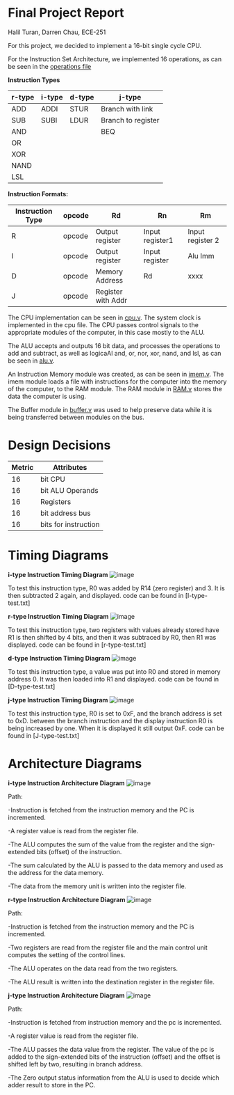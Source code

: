 # **Final Project Report**

Halil Turan, Darren Chau, ECE-251

For this project, we decided to implement a 16-bit single cycle CPU.

For the Instruction Set Architecture, we implemented 16 operations, as can be seen in the [operations file](https://github.com/Halil-T/16-bit-SingleCycle-CPU/blob/2bded82533e591941ee77c3c91d5781174cde95a/operations)

**Instruction Types**

|r-type|i-type|d-type|j-type|
|--|--|--|--|
|ADD |ADDI |STUR |Branch with link  |
|SUB |SUBI |LDUR |Branch to register  |
|AND | | |BEQ |
|OR | | | |
|XOR||||
|NAND||||
|LSL|

**Instruction Formats:**

|Instruction Type |opcode |Rd | Rn| Rm |
|- |- |- |- |- |
|R |opcode |Output register | Input register1| Input register 2 |
|I |opcode |Output register | Input register| Alu Imm |
|D |opcode |Memory Address | Rd| xxxx |
|J |opcode |Register with Addr | 


The CPU implementation can be seen in [cpu.v](https://github.com/Halil-T/16-bit-SingleCycle-CPU/blob/7779641274b5e8eaa3eaa08e5288f92c1515c414/CPU.v). The system clock is implemented in the cpu file. The CPU passes control signals to the appropriate modules of the computer, in this case mostly to the ALU. 

The ALU accepts and outputs 16 bit data, and processes the operations to add and subtract, as well as logicaAl and, or, nor, xor, nand, and lsl, as can be seen in [alu.v](https://github.com/Halil-T/16-bit-SingleCycle-CPU/blob/8a1f315729565a28dbdfaa9c44180b4b2302795d/alu.v).

An Instruction Memory module was created, as can be seen in [imem.v](https://github.com/Halil-T/16-bit-SingleCycle-CPU/blob/c05ec792e35b1f362a1120c0e4cf006f49e7682c/imem.v). The imem module loads a file with instructions for the computer into the memory of the computer, to the RAM module. The RAM module in [RAM.v](https://github.com/Halil-T/16-bit-SingleCycle-CPU/blob/8a1f315729565a28dbdfaa9c44180b4b2302795d/RAM.v) stores the data the computer is using.

The Buffer module in [buffer.v](https://github.com/Halil-T/16-bit-SingleCycle-CPU/blob/c05ec792e35b1f362a1120c0e4cf006f49e7682c/buffer.v) was used to help preserve data while it is being transferred between modules on the bus.

# Design Decisions

|Metric     |Attributes    |
|-----|-----|
|16|bit CPU|
|16 |bit ALU Operands |
|16 |Registers |
|16|bit address bus|
|16 |bits for instruction|


# **Timing Diagrams**

**i-type Instruction Timing Diagram**
![image](https://user-images.githubusercontent.com/100239942/168493167-f6529954-f247-475d-af4e-4df05b19b77f.png)

To test this instruction type, R0 was added by R14 (zero register) and 3. It is then subtracted 2 again, and displayed.
code can be found in [I-type-test.txt]

**r-type Instruction Timing Diagram**
![image](https://user-images.githubusercontent.com/100239942/168493226-1e54a3da-58bb-4034-bdf8-f89d9874d194.png)

To test this instruction type, two registers with values already stored have R1 is then shifted by 4 bits, and then it was subtraced by R0, then R1 was displayed.
code can be found in [r-type-test.txt]

**d-type Instruction Timing Diagram**
![image](https://user-images.githubusercontent.com/100239942/168493525-e64541a2-402b-4135-a2cc-95967e64dd0e.png)

To test this instruction type, a value was put into R0 and stored in memory address 0. It was then loaded into R1 and displayed.
code can be found in [D-type-test.txt]

**j-type Instruction Timing Diagram**
![image](https://user-images.githubusercontent.com/100239942/168493607-2f9d9df7-6d22-452b-a7a0-4702c9c9385e.png)

To test this instruction type, R0 is set to 0xF, and the branch address is set to 0xD. between the branch instruction and the display instruction R0 is being increased by one. When it is displayed it still output 0xF.
code can be found in [J-type-test.txt]


# **Architecture Diagrams**

**i-type Instruction Architecture Diagram**
![image](https://user-images.githubusercontent.com/100239942/168492172-57f52f5e-0d07-4fe0-97e5-0ba14d0d689b.png)

Path:

-Instruction is fetched from the instruction memory and the PC is incremented.

-A register value is read from the register file.

-The ALU computes the sum of the value from the register and the sign-extended bits (offset) of the instruction.

-The sum calculated by the ALU is passed to the data memory and used as the address for the data memory.

-The data from the memory unit is written into the register file.


**r-type Instruction Architecture Diagram**
![image](https://user-images.githubusercontent.com/100239942/168492374-c112af33-1bcb-44d2-9b0c-5db57d810203.png)

Path:

-Instruction is fetched from the instruction memory and the PC is incremented.

-Two registers are read from the register file and the main control unit computes the setting of the control lines.

-The ALU operates on the data read from the two registers.

-The ALU result is written into the destination register in the register file.

**j-type Instruction Architecture Diagram**
![image](https://user-images.githubusercontent.com/100239942/168492382-b5154c3e-45a1-478c-b354-34fd835b5055.png)

Path:

-Instruction is fetched from instruction memory and the pc is incremented.

-A register value is read from the register file.

-The ALU passes the data value from the register. The value of the pc is added to the sign-extended bits of the instruction (offset) and the offset is shifted left by two, resulting in branch address.

-The Zero output status information from the ALU is used to decide which adder result to store in the PC.
